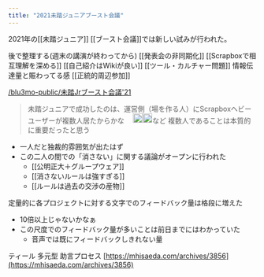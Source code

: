 ```yaml
---
title: "2021未踏ジュニアブースト会議"
---
```


2021年の[[未踏ジュニア]] [[ブースト会議]]では新しい試みが行われた。

後で整理する(週末の講演が終わってから)
[[発表会の非同期化]]
[[Scrapboxで相互理解を深める]]
[[自己紹介はWikiが良い]]
[[ツール・カルチャー問題]]
情報伝達量と賑わってる感
[[正統的周辺参加]]

[/blu3mo-public/未踏Jrブースト会議'21](https://scrapbox.io/blu3mo-public/未踏Jrブースト会議'21)
> 未踏ジュニアで成功したのは、運営側（場を作る人）にScrapboxヘビーユーザーが複数人居たからかな
>    　<img src='https://scrapbox.io/api/pages/nishio/nishio/icon' alt='/nishio/nishio.icon' height="19.5"/><img src='https://scrapbox.io/api/pages/hackforplay/teramotodaiki/icon' alt='/hackforplay/teramotodaiki.icon' height="19.5"/>など
複数人であることは本質的に重要だったと思う
- 一人だと独裁的雰囲気が出たはず
- この二人の間での「消さない」に関する議論がオープンに行われた
    - [[公明正大＋グループウェア]]
    - [[消さないルールは強すぎる]]
    - [[ルールは過去の交渉の産物]]

定量的に各プロジェクトに対する文字でのフィードバック量は格段に増えた
- 10倍以上じゃないかなぁ
- この尺度でのフィードバック量が多いことは前日までにはわかっていた
    - 音声では既にフィードバックしきれない量

ティール
多元型
助言プロセス
[https://mhisaeda.com/archives/3856](https://mhisaeda.com/archives/3856)


